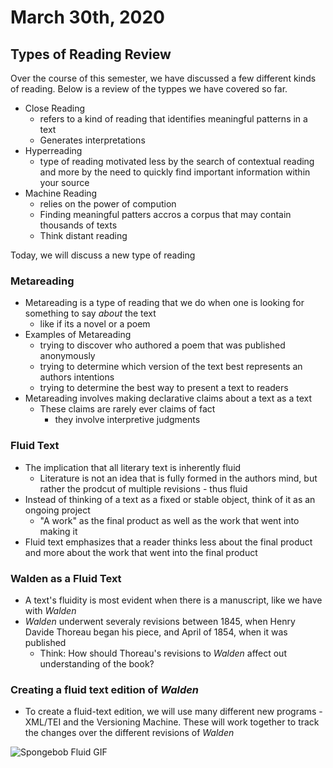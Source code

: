 # March 30th, 2020

## Types of Reading Review

Over the course of this semester, we have discussed a few different kinds of reading. Below is a review of the typpes we have covered so far.

- Close Reading
    - refers to a kind of reading that identifies meaningful patterns in a text
    - Generates interpretations
- Hyperreading
    - type of reading motivated less by the search of contextual reading and more by the need to quickly find important information within your source
- Machine Reading
    - relies on the power of compution
    - Finding meaningful patters accros a corpus that may contain thousands of texts
    - Think distant reading

Today, we will discuss a new type of reading

### Metareading

- Metareading is a type of reading that we do when one is looking for something to say *about* the text
    - like if its a novel or a poem
- Examples of Metareading
    - trying to discover who authored a poem that was published anonymously 
    - trying to determine which version of the text best represents an authors intentions
    - trying to determine the best way to present a text to readers
- Metareading involves making declarative claims about a text as a text
    - These claims are rarely ever claims of fact
        - they involve interpretive judgments

### Fluid Text

- The implication that all literary text is inherently fluid
    - Literature is not an idea that is fully formed in the authors mind, but rather the prodcut of multiple revisions - thus fluid
- Instead of thinking of a text as a fixed or stable object, think of it as an ongoing project
    - "A work" as the final product as well as the work that went into making it
- Fluid text emphasizes that a reader thinks less about the final product and more about the work that went into the final product

### Walden as a Fluid Text

- A text's fluidity is most evident when there is a manuscript, like we have with *Walden*
- *Walden* underwent severaly revisions between 1845, when Henry Davide Thoreau began his piece, and April of 1854, when it was published
    - Think: How should Thoreau's revisions to *Walden* affect out understanding of the book?

### Creating a fluid text edition of *Walden*

- To create a fluid-text edition, we will use many different new programs - XML/TEI and the Versioning Machine. These will work together to track the changes over the different revisions of *Walden*

![Spongebob Fluid GIF](https://media.giphy.com/media/l1EsZOEnk6VSUAnnO/giphy.gif)
